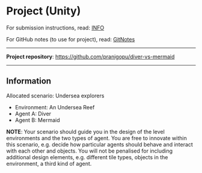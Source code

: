 # Project (Unity)

For submission instructions, read: [INFO](https://github.com/pranigopu/interactiveAgents--proceduralGeneration/blob/354aa0270e4b0c0ebb2a830d9589058d9868d645/project/INFO.pdf)

For GitHub notes (to use for project), read: [GitNotes](https://github.com/pranigopu/interactiveAgents--proceduralGeneration/blob/354aa0270e4b0c0ebb2a830d9589058d9868d645/project/GitNotes.pdf)

---

**Project repository**: https://github.com/pranigopu/diver-vs-mermaid

---

## Information
Allocated scenario: Undersea explorers

- Environment: An Undersea Reef
- Agent A: Diver
- Agent B: Mermaid

**NOTE**: Your scenario should guide you in the design of the level environments and the two types of agent. You are free to innovate within this scenario, e.g. decide how particular agents should behave and interact with each other and objects. You will not be penalised for including additional design elements, e.g. different tile types, objects in the environment, a third kind of agent.
